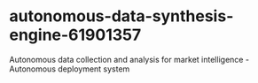 # autonomous-data-synthesis-engine-61901357
Autonomous data collection and analysis for market intelligence - Autonomous deployment system
